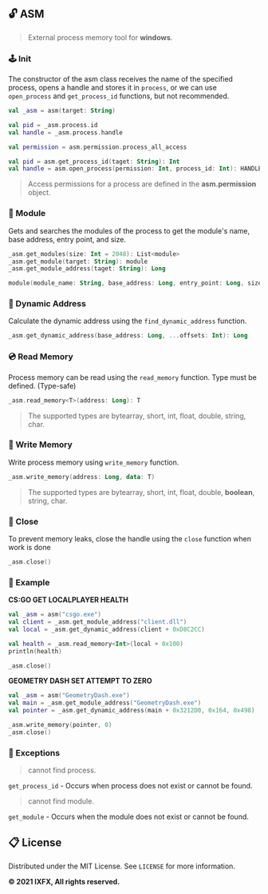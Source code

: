 ## 🔓 ASM
> External process memory tool for **windows**.

### 🕹 Init
The constructor of the asm class receives the name of the specified process, opens a handle and stores it in ```process```, or we can use ```open_process``` and ```get_process_id``` functions, but not recommended.
```kotlin
val _asm = asm(target: String)

val pid = _asm.process.id
val handle = _asm.process.handle
```
```kotlin
val permission = asm.permission.process_all_access

val pid = asm.get_process_id(taget: String): Int
val handle = asm.open_process(permission: Int, process_id: Int): HANDLE
```

> Access permissions for a process are defined in the **asm.permission** object.

### 📎 Module
Gets and searches the modules of the process to get the module's name, base address, entry point, and size.
```kotlin
_asm.get_modules(size: Int = 2048): List<module>
_asm.get_module(target: String): module
_asm.get_module_address(taget: String): Long

module(module_name: String, base_address: Long, entry_point: Long, size: Int)
```

### 🔬 Dynamic Address
Calculate the dynamic address using the ```find_dynamic_address``` function.
```kotlin
_asm.get_dynamic_address(base_address: Long, ...offsets: Int): Long
```
### 💿 Read Memory
Process memory can be read using the ```read_memory``` function. Type must be defined. (Type-safe)
```kotlin
_asm.read_memory<T>(address: Long): T
```

> The supported types are bytearray, short, int, float, double, string, char.

### 🔨 Write Memory
Write process memory using ```write_memory``` function.
```kotlin
_asm.write_memory(address: Long, data: T)
```
> The supported types are bytearray, short, int, float, double, **boolean**, string, char.

### 🔌 Close
To prevent memory leaks, close the handle using the ```close``` function when work is done
```kotlin
_asm.close()
```

### 🧰 Example
**CS:GO GET LOCALPLAYER HEALTH**
```kotlin
val _asm = asm("csgo.exe")
val client = _asm.get_module_address("client.dll")
val local = _asm.get_dynamic_address(client + 0xD8C2CC)

val health = _asm.read_memory<Int>(local + 0x100)
println(health)

_asm.close()
```

**GEOMETRY DASH SET ATTEMPT TO ZERO**
```kotlin
val _asm = asm("GeometryDash.exe")
val main = _asm.get_module_address("GeometryDash.exe")
val pointer = _asm.get_dynamic_address(main + 0x3212D0, 0x164, 0x498)

_asm.write_memory(pointer, 0)
_asm.close()
```

### 📌 Exceptions
> cannot find process.

```get_process_id``` - Occurs when process does not exist or cannot be found.

> cannot find module.

```get_module``` - Occurs when the module does not exist or cannot be found.


## 📋 License
Distributed under the MIT License. See ```LICENSE``` for more information.

**© 2021 IXFX, All rights reserved.**
